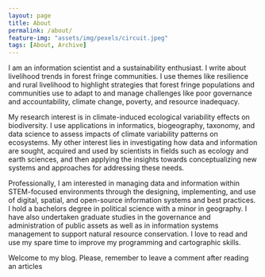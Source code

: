 ```yaml
---
layout: page
title: About
permalink: /about/
feature-img: "assets/img/pexels/circuit.jpeg"
tags: [About, Archive]
---
```


I am an information scientist and a sustainability enthusiast. I write about livelihood trends in forest fringe communities. I use themes like 
resilience and rural livelihood to highlight strategies that forest fringe populations and 
communities use to adapt to and manage challenges like poor governance and accountability,
climate change, poverty, and resource inadequacy. 

My research interest is in climate-induced ecological variability effects on biodiversity. I use applications in informatics,
biogeography, taxonomy, and data science to assess impacts of climate variability patterns on ecosystems. My other interest lies in 
investigating how data and information are sought, acquired and used by scientists in fields such as ecology and earth sciences, 
and then applying the insights towards conceptualizing new systems and approaches for addressing these needs.

Professionally, I am interested in managing data and information within STEM-focused environments 
through the designing, implementing, and use of digital, spatial, and open-source information systems and best practices. 
I hold a bachelors degree in political science with a minor in geography. I have also
undertaken graduate studies in the governance and administration of public assets 
as well as in information systems management to support natural resource conservation. 
I love to read and use my spare time to improve my programming and cartographic skills.

Welcome to my blog. Please, remember to leave a comment after reading an articles
 
 
